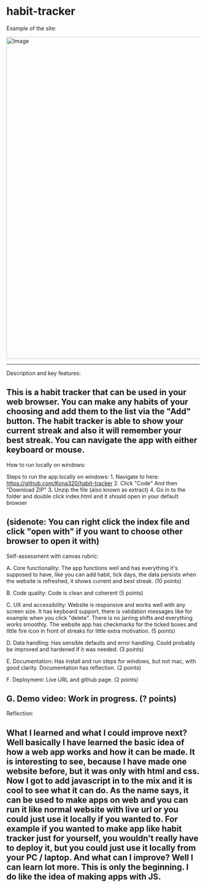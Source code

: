 ﻿# habit-tracker

Example of the site:

<img width="1025" height="839" alt="Image" src="https://github.com/user-attachments/assets/6c50e6ce-1a77-43b0-8e3f-3f35f8f5091b" />


---------------------------------------------------------------------------------------------------------------------------------------------------------------------------------------------
Description and key features:

This is a habit tracker that can be used in your web browser. You can make any habits of your choosing
and add them to the list via the "Add" button. The habit tracker is able to show your current streak and also
it will remember your best streak. You can navigate the app with either keyboard or mouse.
---------------------------------------------------------------------------------------------------------------------------------------------------------------------------------------------
How to run locally on windows:

Steps to run the app locally on windows: 1. Navigate to here: https://github.com/Kona320/habit-tracker
2. Click "Code" And then "Download ZIP"
3. Unzip the file (also known as extract)
4. Go in to the folder and double click index.html and it should open in your default browser

(sidenote: You can right click the index file and click "open with" if you want to choose other browser to open it with)
--------------------------------------------------------------------------------------------------------------------------------------------------------------------------------------------
Self-assessment with canvas rubric:

A. Core functionality: The app functions well and has everything it's supposed to have, like you can add habit, tick days, the data persists when the website is refreshed,
it shows current and best streak. (10 points)

B. Code quality: Code is clean and coherent (5 points)

C. UX and accessibility: Website is responsive and works well with any screen size. It has keyboard support, there is validation messages like for example when you click "delete".
There is no jarring shifts and everything works smoothly. The website app has checkmarks for the ticked boxes and little fire icon in front of streaks for little extra motivation. (5 points)

D. Data handling: Has sensible defaults and error handling. Could probably be improved and hardened if it was needed. (3 points) 

E. Documentation: Has install and run steps for windows, but not mac, with good clarity. Documentation has reflection. (2 points)

F. Deployment: Live URL and github page. (2 points)

G. Demo video: Work in progress. (? points)
---------------------------------------------------------------------------------------------------------------------------------------------------------------------------------------------
Reflection:

What I learned and what I could improve next? Well basically I have learned the basic idea of how a web app works and how it can be made. It is interesting to see, because I have made one website
before, but it was only with html and css. Now I got to add javascript in to the mix and it is cool to see what it can do. As the name says, it can be used to make apps on web and you can run it like
normal website with live url or you could just use it locally if you wanted to. For example if you wanted to make app like habit tracker just for yourself, you wouldn't really have to deploy it, but you could
just use it locally from your PC / laptop. And what can I improve? Well I can learn lot more. This is only the beginning. I do like the idea of making apps with JS.
---------------------------------------------------------------------------------------------------------------------------------------------------------------------------------------------



